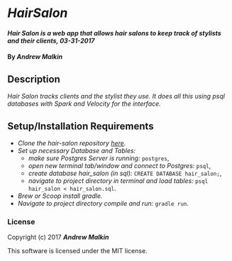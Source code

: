 # _HairSalon_

#### _Hair Salon is a web app that allows hair salons to keep track of stylists and their clients, 03-31-2017_

#### By _**Andrew Malkin**_

## Description
_Hair Salon tracks clients and the stylist they use. It does all this using psql databases with Spark and Velocity for the interface._


## Setup/Installation Requirements

* _Clone the hair-salon repository [here](https://github.com/ioitiki/hair_salon)._
* _Set up necessary Database and Tables:_
    * _make sure Postgres Server is running:_ `postgres`,
    * _open new terminal tab/window and connect to Postgres:_ `psql`,
    * _create database hair_salon (in sql):_ `CREATE DATABASE hair_salon;`,
    * _navigate to project directory in terminal and load tables:_ `psql hair_salon < hair_salon.sql`.
* _Brew or Scoop install gradle._
* _Navigate to project directory compile and run:_ `gradle run`.


### License

Copyright (c) 2017 **_Andrew Malkin_**

This software is licensed under the MIT license.
